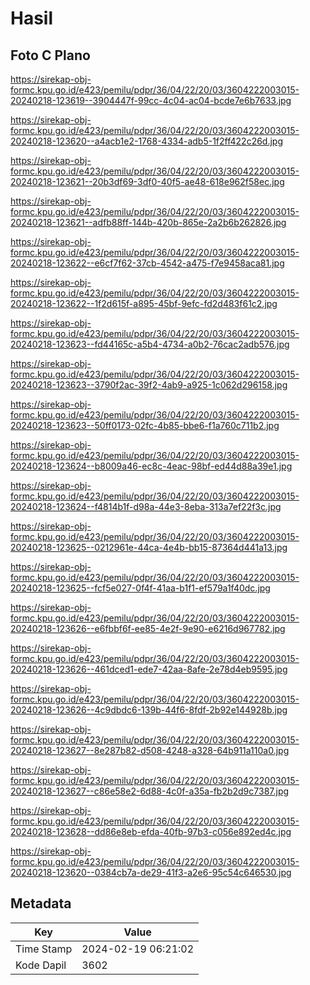 # Hasil

## Foto C Plano

https://sirekap-obj-formc.kpu.go.id/e423/pemilu/pdpr/36/04/22/20/03/3604222003015-20240218-123619--3904447f-99cc-4c04-ac04-bcde7e6b7633.jpg

https://sirekap-obj-formc.kpu.go.id/e423/pemilu/pdpr/36/04/22/20/03/3604222003015-20240218-123620--a4acb1e2-1768-4334-adb5-1f2ff422c26d.jpg

https://sirekap-obj-formc.kpu.go.id/e423/pemilu/pdpr/36/04/22/20/03/3604222003015-20240218-123621--20b3df69-3df0-40f5-ae48-618e962f58ec.jpg

https://sirekap-obj-formc.kpu.go.id/e423/pemilu/pdpr/36/04/22/20/03/3604222003015-20240218-123621--adfb88ff-144b-420b-865e-2a2b6b262826.jpg

https://sirekap-obj-formc.kpu.go.id/e423/pemilu/pdpr/36/04/22/20/03/3604222003015-20240218-123622--e6cf7f62-37cb-4542-a475-f7e9458aca81.jpg

https://sirekap-obj-formc.kpu.go.id/e423/pemilu/pdpr/36/04/22/20/03/3604222003015-20240218-123622--1f2d615f-a895-45bf-9efc-fd2d483f61c2.jpg

https://sirekap-obj-formc.kpu.go.id/e423/pemilu/pdpr/36/04/22/20/03/3604222003015-20240218-123623--fd44165c-a5b4-4734-a0b2-76cac2adb576.jpg

https://sirekap-obj-formc.kpu.go.id/e423/pemilu/pdpr/36/04/22/20/03/3604222003015-20240218-123623--3790f2ac-39f2-4ab9-a925-1c062d296158.jpg

https://sirekap-obj-formc.kpu.go.id/e423/pemilu/pdpr/36/04/22/20/03/3604222003015-20240218-123623--50ff0173-02fc-4b85-bbe6-f1a760c711b2.jpg

https://sirekap-obj-formc.kpu.go.id/e423/pemilu/pdpr/36/04/22/20/03/3604222003015-20240218-123624--b8009a46-ec8c-4eac-98bf-ed44d88a39e1.jpg

https://sirekap-obj-formc.kpu.go.id/e423/pemilu/pdpr/36/04/22/20/03/3604222003015-20240218-123624--f4814b1f-d98a-44e3-8eba-313a7ef22f3c.jpg

https://sirekap-obj-formc.kpu.go.id/e423/pemilu/pdpr/36/04/22/20/03/3604222003015-20240218-123625--0212961e-44ca-4e4b-bb15-87364d441a13.jpg

https://sirekap-obj-formc.kpu.go.id/e423/pemilu/pdpr/36/04/22/20/03/3604222003015-20240218-123625--fcf5e027-0f4f-41aa-b1f1-ef579a1f40dc.jpg

https://sirekap-obj-formc.kpu.go.id/e423/pemilu/pdpr/36/04/22/20/03/3604222003015-20240218-123626--e6fbbf6f-ee85-4e2f-9e90-e6216d967782.jpg

https://sirekap-obj-formc.kpu.go.id/e423/pemilu/pdpr/36/04/22/20/03/3604222003015-20240218-123626--461dced1-ede7-42aa-8afe-2e78d4eb9595.jpg

https://sirekap-obj-formc.kpu.go.id/e423/pemilu/pdpr/36/04/22/20/03/3604222003015-20240218-123626--4c9dbdc6-139b-44f6-8fdf-2b92e144928b.jpg

https://sirekap-obj-formc.kpu.go.id/e423/pemilu/pdpr/36/04/22/20/03/3604222003015-20240218-123627--8e287b82-d508-4248-a328-64b911a110a0.jpg

https://sirekap-obj-formc.kpu.go.id/e423/pemilu/pdpr/36/04/22/20/03/3604222003015-20240218-123627--c86e58e2-6d88-4c0f-a35a-fb2b2d9c7387.jpg

https://sirekap-obj-formc.kpu.go.id/e423/pemilu/pdpr/36/04/22/20/03/3604222003015-20240218-123628--dd86e8eb-efda-40fb-97b3-c056e892ed4c.jpg

https://sirekap-obj-formc.kpu.go.id/e423/pemilu/pdpr/36/04/22/20/03/3604222003015-20240218-123620--0384cb7a-de29-41f3-a2e6-95c54c646530.jpg


## Metadata

| Key        | Value               |
| ---------- | ------------------- |
| Time Stamp | 2024-02-19 06:21:02 |
| Kode Dapil | 3602                |



